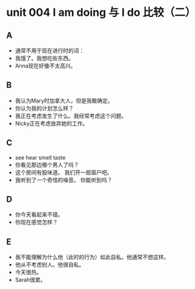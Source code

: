 # unit 004 I am doing 与 I do 比较（二）

## A
- 通常不用于现在进行时的词：
- 我饿了。我想吃些东西。
- Anna现在好像不太高兴。

## B
- 我认为Mary时加拿大人，但是我敢确定。
- 你认为我的计划怎么样？
- 我正在考虑发生了什么。我经常考虑这个问题。
- Nicky正在考虑放弃她的工作。

## C
- see hear smell taste
- 你看见那边哪个男人了吗？
- 这个房间有股味道。 我们开一扇窗户吧。
- 我听到了一个奇怪的噪音。 你能听到吗？

## D
- 你今天看起来不错。 
- 你现在感觉怎样？

## E
- 我不能理解为什么他（此时的行为）如此自私。他通常不想这样。
- 他从不考虑别人。他很自私。
- 今天很热。
- Sarah很累。

